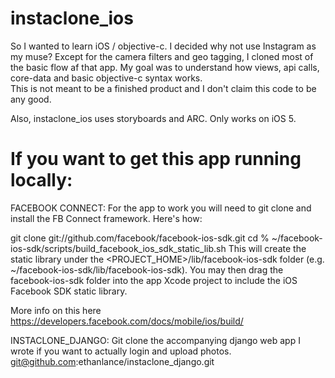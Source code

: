 instaclone_ios
==============

So I wanted to learn iOS / objective-c.  I decided why not use Instagram as my muse?  Except for the camera filters and geo tagging, I cloned most of the basic flow af that app. My goal was to understand how views, api calls, core-data and basic objective-c syntax works.  
This is not meant to be a finished product and I don't claim this code to be any good.  

Also, instaclone_ios uses storyboards and ARC.  Only works on iOS 5.

If you want to get this app running locally:
============================================


FACEBOOK CONNECT:
For the app to work you will need to git clone and install the FB Connect framework. Here's how:

git clone git://github.com/facebook/facebook-ios-sdk.git
cd % ~/facebook-ios-sdk/scripts/build_facebook_ios_sdk_static_lib.sh
This will create the static library under the <PROJECT_HOME>/lib/facebook-ios-sdk folder (e.g. ~/facebook-ios-sdk/lib/facebook-ios-sdk). You may then drag the facebook-ios-sdk folder into the app Xcode project to include the iOS Facebook SDK static library.

More info on this here https://developers.facebook.com/docs/mobile/ios/build/


INSTACLONE_DJANGO:
Git clone the accompanying django web app I wrote if you want to actually login and upload photos.  
git@github.com:ethanlance/instaclone_django.git
